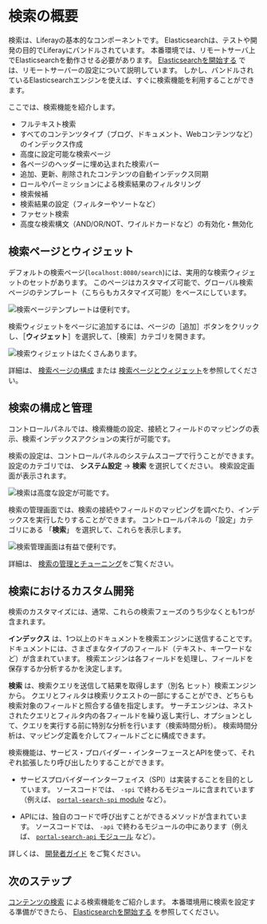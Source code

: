 # 検索の概要

検索は、Liferayの基本的なコンポーネントです。 Elasticsearchは、テストや開発の目的でLiferayにバンドルされています。 本番環境では、リモートサーバ上でElasticsearchを動作させる必要があります。 [Elasticsearchを開始する](../installing-and-upgrading-a-search-engine/elasticsearch/getting-started-with-elasticsearch.md) では、リモートサーバーの設定について説明しています。 しかし、バンドルされているElasticsearchエンジンを使えば、すぐに検索機能を利用することができます。

ここでは、検索機能を紹介します。

* フルテキスト検索
* すべてのコンテンツタイプ（ブログ、ドキュメント、Webコンテンツなど）のインデックス作成
* 高度に設定可能な検索ページ
* 各ページのヘッダーに埋め込まれた検索バー
* 追加、更新、削除されたコンテンツの自動インデックス同期
* ロールやパーミッションによる検索結果のフィルタリング
* 検索候補
* 検索結果の設定（フィルターやソートなど）
* ファセット検索
* 高度な検索構文（AND/OR/NOT、ワイルドカードなど）の有効化・無効化

<a name="search-pages-and-widgets" />

## 検索ページとウィジェット

デフォルトの検索ページ(`localhost:8080/search`)には、実用的な検索ウィジェットのセットがあります。 このページはカスタマイズ可能で、グローバル検索ページのテンプレート（こちらもカスタマイズ可能）をベースにしています。

![検索ページテンプレートは便利です。](./search-overview/images/05.png)

検索ウィジェットをページに追加するには、ページの［追加］ボタンをクリックし、［**ウィジェット**］を選択して、［検索］カテゴリを開きます。

![検索ウィジェットはたくさんあります。](./search-overview/images/07.png)

詳細は、 [検索ページの構成](../search-pages-and-widgets/working-with-search-pages/search-pages.md) または [検索ページとウィジェット](../search-pages-and-widgets/working_with_search_pages.md)を参照してください。

<a name="search-configuration-and-administration" />

## 検索の構成と管理

コントロールパネルでは、検索機能の設定、接続とフィールドのマッピングの表示、検索インデックスアクションの実行が可能です。

検索の設定は、コントロールパネルのシステムスコープで行うことができます。 設定のカテゴリでは、 **システム設定** &rarr; **検索** を選択してください。 検索設定画面が表示されます。

![検索は高度な設定が可能です。](./search-overview/images/06.png)

検索の管理画面では、検索の接続やフィールドのマッピングを調べたり、インデックスを実行したりすることができます。 コントロールパネルの「設定」カテゴリにある 「**検索**」 を選択して、これらを表示します。

![検索管理画面は有益で便利です。](./search-overview/images/08.png)

詳細は、 [検索の管理とチューニング](../search_administration_and_tuning.md)をご覧ください。

<a name="custom-development-in-search" />

## 検索におけるカスタム開発

検索のカスタマイズには、通常、これらの検索フェーズのうち少なくとも1つが含まれます。

**インデックス** は、1つ以上のドキュメントを検索エンジンに送信することです。 ドキュメントには、さまざまなタイプのフィールド（テキスト、キーワードなど）が含まれています。 検索エンジンは各フィールドを処理し、フィールドを保存するか分析するかを決定します。

**検索** は、検索クエリを送信して結果を取得します（別名 ヒット）検索エンジンから。 クエリとフィルタは検索リクエストの一部にすることができ、どちらも検索対象のフィールドと照合する値を指定します。 サーチエンジンは、ネストされたクエリとフィルタ内の各フィールドを繰り返し実行し、オプションとして、クエリを実行する前に特別な分析を行います（検索時間分析）。 検索時間分析は、マッピング定義を介してフィールドごとに構成できます。

検索機能は、サービス・プロバイダー・インターフェースとAPIを使って、それぞれ拡張したり呼び出したりすることができます。

* サービスプロバイダーインターフェイス（SPI）は実装することを目的としています。 ソースコードでは、 `-spi` で終わるモジュールに含まれています（例えば、 [`portal-search-spi` module](https://github.com/liferay/liferay-portal/tree/[$LIFERAY_LEARN_PORTAL_GIT_TAG$]/modules/apps/portal-search/portal-search-spi) など）。

* APIには、独自のコードで呼び出すことができるメソッドが含まれています。 ソースコードでは、 `-api` で終わるモジュールの中にあります（例えば、 [`portal-search-api` モジュール](https://github.com/liferay/liferay-portal/tree/[$LIFERAY_LEARN_PORTAL_GIT_TAG$]/modules/apps/portal-search/portal-search-api) など）。

詳しくは、 [開発者ガイド](../developer_guide.md) をご覧ください。

<a name="whats-next" />

## 次のステップ

[コンテンツの検索](./searching-for-content.md) による検索機能をご紹介します。 本番環境用に検索を設定する準備ができたら、 [Elasticsearchを開始する](../installing-and-upgrading-a-search-engine/elasticsearch/getting-started-with-elasticsearch.md) を参照してください。
